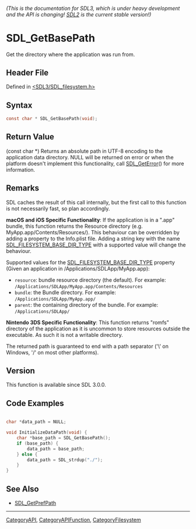 ###### (This is the documentation for SDL3, which is under heavy development and the API is changing! [SDL2](https://wiki.libsdl.org/SDL2/) is the current stable version!)
# SDL_GetBasePath

Get the directory where the application was run from.

## Header File

Defined in [<SDL3/SDL_filesystem.h>](https://github.com/libsdl-org/SDL/blob/main/include/SDL3/SDL_filesystem.h)

## Syntax

```c
const char * SDL_GetBasePath(void);
```

## Return Value

(const char *) Returns an absolute path in UTF-8 encoding to the
application data directory. NULL will be returned on error or when the
platform doesn't implement this functionality, call
[SDL_GetError](SDL_GetError)() for more information.

## Remarks

SDL caches the result of this call internally, but the first call to this
function is not necessarily fast, so plan accordingly.

**macOS and iOS Specific Functionality**: If the application is in a ".app"
bundle, this function returns the Resource directory (e.g.
MyApp.app/Contents/Resources/). This behaviour can be overridden by adding
a property to the Info.plist file. Adding a string key with the name
[SDL_FILESYSTEM_BASE_DIR_TYPE](SDL_FILESYSTEM_BASE_DIR_TYPE) with a
supported value will change the behaviour.

Supported values for the
[SDL_FILESYSTEM_BASE_DIR_TYPE](SDL_FILESYSTEM_BASE_DIR_TYPE) property
(Given an application in /Applications/SDLApp/MyApp.app):

- `resource`: bundle resource directory (the default). For example:
  `/Applications/SDLApp/MyApp.app/Contents/Resources`
- `bundle`: the Bundle directory. For example:
  `/Applications/SDLApp/MyApp.app/`
- `parent`: the containing directory of the bundle. For example:
  `/Applications/SDLApp/`

**Nintendo 3DS Specific Functionality**: This function returns "romfs"
directory of the application as it is uncommon to store resources outside
the executable. As such it is not a writable directory.

The returned path is guaranteed to end with a path separator ('\\' on
Windows, '/' on most other platforms).

## Version

This function is available since SDL 3.0.0.

## Code Examples

```c

char *data_path = NULL;

void InitializeDataPath(void) {
    char *base_path = SDL_GetBasePath();
    if (base_path) {
        data_path = base_path;
    } else {
        data_path = SDL_strdup("./");
    }
}

```

## See Also

- [SDL_GetPrefPath](SDL_GetPrefPath)

----
[CategoryAPI](CategoryAPI), [CategoryAPIFunction](CategoryAPIFunction), [CategoryFilesystem](CategoryFilesystem)

